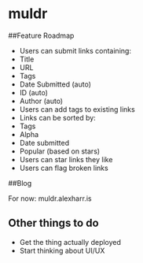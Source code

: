 muldr
=====

##Feature Roadmap

- Users can submit links containing:
- Title
- URL
- Tags
- Date Submitted (auto)
- ID (auto)
- Author (auto)
- Users can add tags to existing links
- Links can be sorted by:
- Tags
- Alpha
- Date submitted
- Popular (based on stars)
- Users can star links they like
- Users can flag broken links

##Blog

For now: muldr.alexharr.is

## Other things to do

- Get the thing actually deployed
- Start thinking about UI/UX
